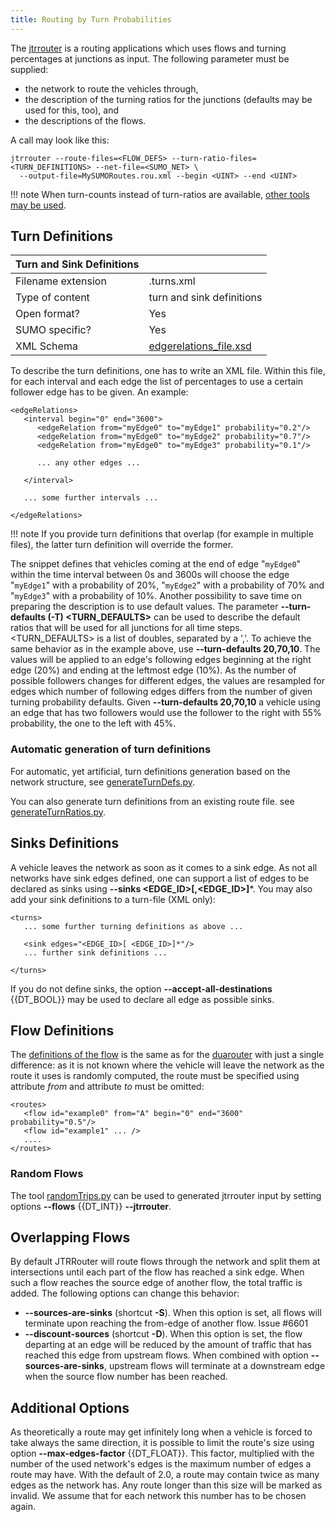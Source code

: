 ```yaml
---
title: Routing by Turn Probabilities
---
```


The [jtrrouter](../jtrrouter.md) is a routing applications which
uses flows and turning percentages at junctions as input. The following
parameter must be supplied:

- the network to route the vehicles through,
- the description of the turning ratios for the junctions (defaults
   may be used for this, too), and
- the descriptions of the flows.

A call may look like this:

```
jtrrouter --route-files=<FLOW_DEFS> --turn-ratio-files=<TURN_DEFINITIONS> --net-file=<SUMO_NET> \
  --output-file=MySUMORoutes.rou.xml --begin <UINT> --end <UINT>
```

!!! note
    When turn-counts instead of turn-ratios are available, [other tools may be used](Routes_from_Observation_Points.md).

## Turn Definitions

| Turn and Sink Definitions | |
|--------------------|---------------------------|
| Filename extension | .turns.xml                |
| Type of content    | turn and sink definitions |
| Open format?       | Yes                       |
| SUMO specific?     | Yes                       |
| XML Schema         | [edgerelations_file.xsd](http://sumo.dlr.de/xsd/edgerelations_file.xsd)           |

To describe the turn definitions, one has to write an XML file. Within
this file, for each interval and each edge the list of percentages to
use a certain follower edge has to be given. An example:

```
<edgeRelations>
   <interval begin="0" end="3600">
      <edgeRelation from="myEdge0" to="myEdge1" probability="0.2"/>
      <edgeRelation from="myEdge0" to="myEdge2" probability="0.7"/>
      <edgeRelation from="myEdge0" to="myEdge3" probability="0.1"/>

      ... any other edges ...

   </interval>

   ... some further intervals ...

</edgeRelations>
```

!!! note
    If you provide turn definitions that overlap (for example in multiple files), the latter turn definition will override the former.

The snippet defines that vehicles coming at the end of edge
"`myEdge0`" within the time interval between
0s and 3600s will choose the edge "`myEdge1`"
with a probability of 20%, "`myEdge2`" with a
probability of 70% and "`myEdge3`" with a
probability of 10%. Another possibility to save time on preparing the
description is to use default values. The parameter **--turn-defaults (-T) <TURN_DEFAULTS\>** can be used to
describe the default ratios that will be used for all junctions for all
time steps. <TURN_DEFAULTS\> is a list of doubles, separated by a ','. To
achieve the same behavior as in the example above, use **--turn-defaults 20,70,10**. The values
will be applied to an edge's following edges beginning at the right edge
(20%) and ending at the leftmost edge (10%). As the number of possible
followers changes for different edges, the values are resampled for
edges which number of following edges differs from the number of given
turning probability defaults. Given **--turn-defaults 20,70,10** a vehicle using an edge that has
two followers would use the follower to the right with 55% probability,
the one to the left with 45%.

### Automatic generation of turn definitions

For automatic, yet artificial, turn definitions generation based on the
network structure, see [generateTurnDefs.py](../Tools/Turns.md#generateturndefspy).

You can also generate turn definitions from an existing route file. see [generateTurnRatios.py](../Tools/Turns.md#generateturnratiospy).

## Sinks Definitions

A vehicle leaves the network as soon as it comes to a sink edge. As not
all networks have sink edges defined, one can support a list of edges to
be declared as sinks using **--sinks <EDGE_ID\>[,<EDGE_ID\>\]***. You may also add your sink definitions to a
turn-file (XML only):

```
<turns>
   ... some further turning definitions as above ...

   <sink edges="<EDGE_ID>[ <EDGE_ID>]*"/>
   ... further sink definitions ...

</turns>
```

If you do not define sinks, the option **--accept-all-destinations** {{DT_BOOL}} may be used to declare all edge
as possible sinks.

## Flow Definitions

The [definitions of the
flow](../Definition_of_Vehicles,_Vehicle_Types,_and_Routes.md#repeated_vehicles_flows)
is the same as for the [duarouter](../duarouter.md) with just a
single difference: as it is not known where the vehicle will leave the
network as the route it uses is randomly computed, the route must be
specified using attribute *from* and attribute *to* must be omitted:

```
<routes>
   <flow id="example0" from="A" begin="0" end="3600" probability="0.5"/>
   <flow id="example1" ... />
   ....
</routes>
```

### Random Flows

The tool [randomTrips.py](../Tools/Trip.md#randomtripspy) can be
used to generated jtrrouter input by setting options **--flows** {{DT_INT}} **--jtrrouter**.

## Overlapping Flows

By default JTRRouter will route flows through the network and split them at intersections until each part of the flow has reached a sink edge. When such a flow reaches the source edge of another flow, the total traffic is added.
The following options can change this behavior:

- **--sources-are-sinks** (shortcut **-S**). When this option is set, all flows will terminate upon reaching the from-edge of another flow. Issue #6601
- **--discount-sources** (shortcut **-D**). When this option is set, the flow departing at an edge will be reduced by the amount of traffic that has reached this edge from upstream flows. When combined with option **--sources-are-sinks**, upstream flows will terminate at a downstream edge when the source flow number has been reached.

## Additional Options

As theoretically a route may get infinitely long when a vehicle is
forced to take always the same direction, it is possible to limit the
route's size using option **--max-edges-factor** {{DT_FLOAT}}. This factor, multiplied with the number of
the used network's edges is the maximum number of edges a route may
have. With the default of 2.0, a route may contain twice as many edges
as the network has. Any route longer than this size will be marked as
invalid. We assume that for each network this number has to be chosen
again.

